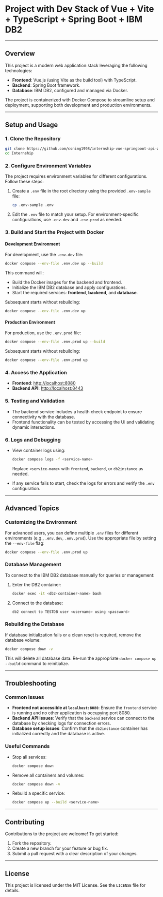 # Project with Dev Stack of Vue + Vite + TypeScript + Spring Boot + IBM DB2

---

## Overview

This project is a modern web application stack leveraging the following technologies:

- **Frontend**: Vue.js (using Vite as the build tool) with TypeScript.
- **Backend**: Spring Boot framework.
- **Database**: IBM DB2, configured and managed via Docker.

The project is containerized with Docker Compose to streamline setup and deployment, supporting both development and production environments.

---

## Setup and Usage

### 1. Clone the Repository

```bash
git clone https://github.com/csning1998/internship-vue-springboot-api-app.git
cd Internship
```

### 2. Configure Environment Variables

The project requires environment variables for different configurations. Follow these steps:

1. Create a `.env` file in the root directory using the provided `.env-sample` file:

    ```bash
    cp .env-sample .env
    ```

2. Edit the `.env` file to match your setup. For environment-specific configurations, use `.env.dev` and `.env.prod` as needed.

### 3. Build and Start the Project with Docker

#### **Development Environment**

For development, use the `.env.dev` file:

```bash
docker compose --env-file .env.dev up --build
```

This command will:

- Build the Docker images for the backend and frontend.
- Initialize the IBM DB2 database and apply configurations.
- Start the required services: **frontend**, **backend**, and **database**.

Subsequent starts without rebuilding:

```bash
docker compose --env-file .env.dev up
```

#### **Production Environment**

For production, use the `.env.prod` file:

```bash
docker compose --env-file .env.prod up --build
```

Subsequent starts without rebuilding:

```bash
docker compose --env-file .env.prod up
```

### 4. Access the Application

- **Frontend**: [http://localhost:8080](http://localhost:8080)
- **Backend API**: [http://localhost:8443](http://localhost:8443)

### 5. Testing and Validation

- The backend service includes a health check endpoint to ensure connectivity with the database.
- Frontend functionality can be tested by accessing the UI and validating dynamic interactions.

### 6. Logs and Debugging

- View container logs using:
  ```bash
  docker compose logs -f <service-name>
  ```

  Replace `<service-name>` with `frontend`, `backend`, or `db2instance` as needed.

- If any service fails to start, check the logs for errors and verify the `.env` configuration.

---

## Advanced Topics

### Customizing the Environment

For advanced users, you can define multiple `.env` files for different environments (e.g., `.env.dev`, `.env.prod`). Use the appropriate file by setting the `--env-file` flag:

```bash
docker compose --env-file .env.prod up
```

### Database Management

To connect to the IBM DB2 database manually for queries or management:

1. Enter the DB2 container:
    ```bash
    docker exec -it <db2-container-name> bash
    ```

2. Connect to the database:
    ```bash
    db2 connect to TESTDB user <username> using <password>
    ```

### Rebuilding the Database

If database initialization fails or a clean reset is required, remove the database volume:

```bash
docker compose down -v
```

This will delete all database data. Re-run the appropriate `docker compose up --build` command to reinitialize.

---

## Troubleshooting

### Common Issues

- **Frontend not accessible at `localhost:8080`**: Ensure the `frontend` service is running and no other application is occupying port 8080.
- **Backend API issues**: Verify that the `backend` service can connect to the database by checking logs for connection errors.
- **Database setup issues**: Confirm that the `db2instance` container has initialized correctly and the database is active.

### Useful Commands

- Stop all services:
  ```bash
  docker compose down
  ```

- Remove all containers and volumes:
  ```bash
  docker compose down -v
  ```

- Rebuild a specific service:
  ```bash
  docker compose up --build <service-name>
  ```

---

## Contributing

Contributions to the project are welcome! To get started:

1. Fork the repository.
2. Create a new branch for your feature or bug fix.
3. Submit a pull request with a clear description of your changes.

---

## License

This project is licensed under the MIT License. See the `LICENSE` file for details.